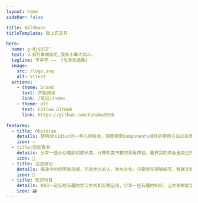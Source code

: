 ```yaml
---
layout: home
sidebar: false

title: Nólëbase
titleTemplate: 陇上花又开

hero:
  name: g~Nj$3J2^
  text: 人间万事细如毛,我有小事大如斗。
  tagline: 干中学 —— 《毛泽东选集》
  image:
    src: /logo.svg
    alt: Vitest
  actions:
    - theme: brand
      text: 开始阅读
      link: /笔记/index
    - theme: alt
      text: Follow GitHub
      link: https://github.com/hahaha9090

features:
  - title: Obsidian
    details: 使用Obsidian的一些心得体会，深度探索Components插件的使用方法以及场景。
    icon: ✍️
  - title:观影看书
    details: 分享一些小众电影和成长类、计算机类书籍的观看体验，最真实的体会是自己的思考和理解。
    icon: 📃
  - title: 沿途游记
    details: 路途中的经历和见闻，不同地方的人、物与文化。只要我写得够细节，我就无数次回到那一天那一个地方。
    icon: 🚀
  - title: 知识科普
    details: 知识一定存在有趣的学习方式和实践应用，分享一些有趣的知识，让大家都能学得开心，有所收获。
    icon: 🗃
---
```


<HomePage />
